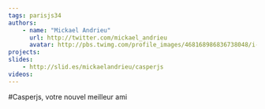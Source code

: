 ```yaml
---
tags: parisjs34
authors:
    - name: "Mickael Andrieu"
      url: http://twitter.com/mickael_andrieu
      avatar: http://pbs.twimg.com/profile_images/468168986836738048/i-3-qrK5_bigger.jpeg
projects:
slides:
    - http://slid.es/mickaelandrieu/casperjs
videos:
---
```

#Casperjs, votre nouvel meilleur ami
